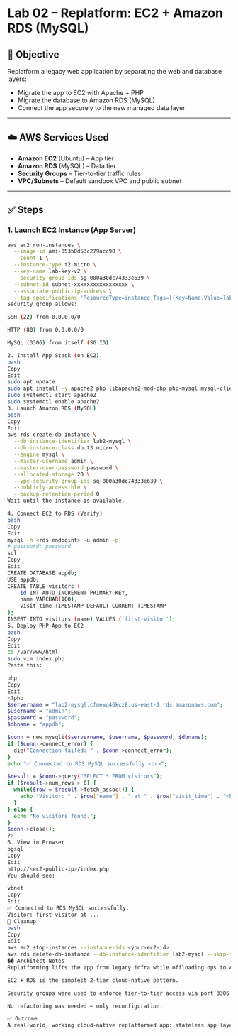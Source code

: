 # Lab 02 – Replatform: EC2 + Amazon RDS (MySQL)

## 🧠 Objective
Replatform a legacy web application by separating the web and database layers:
- Migrate the app to EC2 with Apache + PHP
- Migrate the database to Amazon RDS (MySQL)
- Connect the app securely to the new managed data layer

---

## ☁️ AWS Services Used
- **Amazon EC2** (Ubuntu) – App tier
- **Amazon RDS** (MySQL) – Data tier
- **Security Groups** – Tier-to-tier traffic rules
- **VPC/Subnets** – Default sandbox VPC and public subnet

---

## ✅ Steps

### 1. Launch EC2 Instance (App Server)

```bash
aws ec2 run-instances \
  --image-id ami-053b0d53c279acc90 \
  --count 1 \
  --instance-type t2.micro \
  --key-name lab-key-v2 \
  --security-group-ids sg-000a30dc74333e639 \
  --subnet-id subnet-xxxxxxxxxxxxxxxxx \
  --associate-public-ip-address \
  --tag-specifications 'ResourceType=instance,Tags=[{Key=Name,Value=lab2-app-server}]'
Security group allows:

SSH (22) from 0.0.0.0/0

HTTP (80) from 0.0.0.0/0

MySQL (3306) from itself (SG ID)

2. Install App Stack (on EC2)
bash
Copy
Edit
sudo apt update
sudo apt install -y apache2 php libapache2-mod-php php-mysql mysql-client
sudo systemctl start apache2
sudo systemctl enable apache2
3. Launch Amazon RDS (MySQL)
bash
Copy
Edit
aws rds create-db-instance \
  --db-instance-identifier lab2-mysql \
  --db-instance-class db.t3.micro \
  --engine mysql \
  --master-username admin \
  --master-user-password password \
  --allocated-storage 20 \
  --vpc-security-group-ids sg-000a30dc74333e639 \
  --publicly-accessible \
  --backup-retention-period 0
Wait until the instance is available.

4. Connect EC2 to RDS (Verify)
bash
Copy
Edit
mysql -h <rds-endpoint> -u admin -p
# password: password
sql
Copy
Edit
CREATE DATABASE appdb;
USE appdb;
CREATE TABLE visitors (
    id INT AUTO_INCREMENT PRIMARY KEY,
    name VARCHAR(100),
    visit_time TIMESTAMP DEFAULT CURRENT_TIMESTAMP
);
INSERT INTO visitors (name) VALUES ('first-visitor');
5. Deploy PHP App to EC2
bash
Copy
Edit
cd /var/www/html
sudo vim index.php
Paste this:

php
Copy
Edit
<?php
$servername = "lab2-mysql.cfmewq46kcz8.us-east-1.rds.amazonaws.com";
$username = "admin";
$password = "password";
$dbname = "appdb";

$conn = new mysqli($servername, $username, $password, $dbname);
if ($conn->connect_error) {
  die("Connection failed: " . $conn->connect_error);
}
echo "✅ Connected to RDS MySQL successfully.<br>";

$result = $conn->query("SELECT * FROM visitors");
if ($result->num_rows > 0) {
  while($row = $result->fetch_assoc()) {
    echo "Visitor: " . $row["name"] . " at " . $row["visit_time"] . "<br>";
  }
} else {
  echo "No visitors found.";
}
$conn->close();
?>
6. View in Browser
pgsql
Copy
Edit
http://<ec2-public-ip>/index.php
You should see:

vbnet
Copy
Edit
✅ Connected to RDS MySQL successfully.
Visitor: first-visitor at ...
🧹 Cleanup
bash
Copy
Edit
aws ec2 stop-instances --instance-ids <your-ec2-id>
aws rds delete-db-instance --db-instance-identifier lab2-mysql --skip-final-snapshot
�� Architect Notes
Replatforming lifts the app from legacy infra while offloading ops to AWS.

EC2 + RDS is the simplest 2-tier cloud-native pattern.

Security groups were used to enforce tier-to-tier access via port 3306.

No refactoring was needed — only reconfiguration.

✅ Outcome
A real-world, working cloud-native replatformed app: stateless app layer on EC2 and managed DB layer on RDS — with secure integration and minimized operational overhead.
